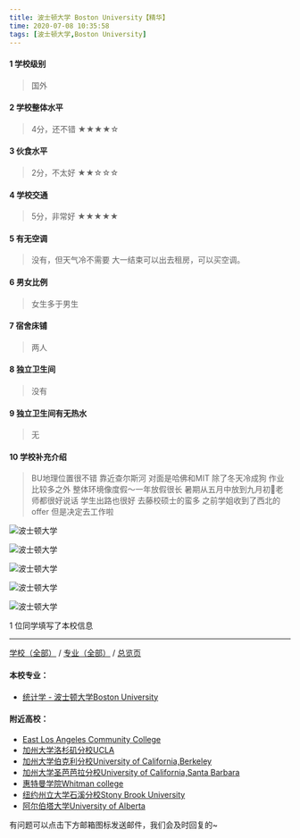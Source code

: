 ```yaml
---
title: 波士顿大学 Boston University【精华】
time: 2020-07-08 10:35:58
tags: [波士顿大学,Boston University]
---
```

#### 1 学校级别
> 国外


#### 2 学校整体水平
> 4分，还不错
★★★★☆


#### 3 伙食水平
>  2分，不太好
★★☆☆☆


#### 4 学校交通
> 5分，非常好
★★★★★


#### 5 有无空调
> 没有，但天气冷不需要 大一结束可以出去租房，可以买空调。


#### 6 男女比例
> 女生多于男生


#### 7 宿舍床铺
> 两人
 

#### 8 独立卫生间
> 没有


#### 9 独立卫生间有无热水
> 无


#### 10 学校补充介绍
> BU地理位置很不错 靠近查尔斯河 对面是哈佛和MIT 除了冬天冷成狗 作业比较多之外 整体环境像度假～一年放假很长 暑期从五月中放到九月初🤗老师都很好说话 学生出路也很好 去藤校硕士的蛮多 之前学姐收到了西北的offer 但是决定去工作啦

![波士顿大学](https://i.loli.net/2020/07/12/BI1lpzmKGwTRfOv.jpg)

![波士顿大学](https://i.loli.net/2020/07/12/L6Tq3Qrsxzl1FBh.jpg)

![波士顿大学](https://i.loli.net/2020/07/12/rxUnzafJLVbhqSC.jpg)

![波士顿大学](https://i.loli.net/2020/07/12/IO2AiJHp4Wbxszw.jpg)

![波士顿大学](https://i.loli.net/2020/07/12/gkmGxVp8nzduhLT.jpg)

1 位同学填写了本校信息
***
[学校（全部）](https://univgo.github.io/2020/07/09/学校汇总页) / [专业（全部）](https://univgo.github.io/2020/07/09/专业汇总页) / [总览页](https://univgo.github.io/2020/07/09/总览)
#### 本校专业：
- [统计学 - 波士顿大学Boston University](https://univgo.github.io/2020/07/08/统计学%20-%20波士顿大学Boston%20University) 

#### 附近高校：
- [East Los Angeles Community College](https://univgo.github.io/2020/07/08/东洛杉矶学院East%20Los%20Angeles%20College) 
- [加州大学洛杉矶分校UCLA](https://univgo.github.io/2020/07/08/加州大学洛杉矶分校%20UCLA)
- [加州大学伯克利分校University of California,Berkeley](https://univgo.github.io/2020/07/08/加州大学伯克利分校%20University%20of%20California,%20Berkeley) 
- [加州大学圣芭芭拉分校University of California,Santa Barbara](https://univgo.github.io/2020/07/08/加州大学圣芭芭拉分校%20University%20of%20California，Santa%20Barbara) 
- [惠特曼学院Whitman college](https://univgo.github.io/2020/07/08/惠特曼学院%20Whitman%20college) 
- [纽约州立大学石溪分校Stony Brook University](https://univgo.github.io/2020/07/08/纽约州立大学石溪分校%20Stony%20Brook%20University)
- [阿尔伯塔大学University of Alberta](https://univgo.github.io/2020/07/08/阿尔伯塔大学University%20of%20Alberta)





有问题可以点击下方邮箱图标发送邮件，我们会及时回复的~

